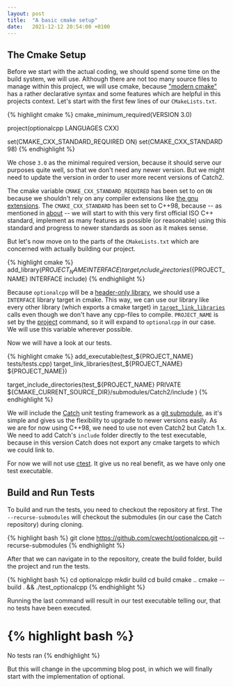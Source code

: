 ```yaml
---
layout: post
title:  "A basic cmake setup"
date:   2021-12-12 20:54:00 +0100
---
```


## The Cmake Setup

Before we start with the actual coding, we should spend some time on the build system, we will use. Although there
are not too many source files to manage within this project, we will use cmake, because
["modern cmake"](https://www.youtube.com/watch?v=bsXLMQ6WgIk&t=337s) has a rather declarative syntax and some
features which are helpful in this projects context.
Let's start with the first few lines of our `CMakeLists.txt`.

{% highlight cmake %}
cmake_minimum_required(VERSION 3.0)

project(optionalcpp LANGUAGES CXX)

set(CMAKE_CXX_STANDARD_REQUIRED ON)
set(CMAKE_CXX_STANDARD 98)
{% endhighlight %}

We chose `3.0` as the minimal required version, because it should serve our purposes quite well, so that we don't
need any newer version. But we might need to update the version in order to user more recent versions of Catch2.

The cmake variable `CMAKE_CXX_STANDARD_REQUIRED` has been set to on `ON` because we shouldn't rely on any compiler extensions
like [the gnu extensions](https://gcc.gnu.org/onlinedocs/gcc/C_002b_002b-Extensions.html). The `CMAKE_CXX_STANDARD` has been
set to C++98, because -- as mentioned in [about]({{site.url}}/about) -- we will start to with this very first official
ISO C++ standard, implement as many features as possible (or reasonable) using this standard and progress to newer
standards as soon as it makes sense.

But let's now move on to the parts of the `CMakeLists.txt` which are concerned with actually building our project.

{% highlight cmake %}
add_library(${PROJECT_NAME} INTERFACE)
target_include_directories(${PROJECT_NAME} INTERFACE include)
{% endhighlight %}

Because `optionalcpp` will be a [header-only library](https://en.wikipedia.org/wiki/Header-only), we should use a
`INTERFACE` library target in cmake. This way, we can use our library like every other library (which exports a
cmake target) in [`target_link_libraries`](https://cmake.org/cmake/help/v3.0/command/target_link_libraries.html)
calls even though we don't have any cpp-files to compile. `PROJECT_NAME` is set by the
[project](https://cmake.org/cmake/help/latest/command/project.html#command:project)
command, so it will expand to `optionalcpp` in our case. We will use this variable wherever possible.

Now we will have a look at our tests.

{% highlight cmake %}
add_executable(test_${PROJECT_NAME} tests/tests.cpp)
target_link_libraries(test_${PROJECT_NAME} ${PROJECT_NAME})

target_include_directories(test_${PROJECT_NAME} PRIVATE
  ${CMAKE_CURRENT_SOURCE_DIR}/submodules/Catch2/include
)
{% endhighlight %}

We will include the 
[Catch](https://github.com/catchorg/Catch2/tree/Catch1.x) unit testing framework as a 
[git submodule](https://www.atlassian.com/git/tutorials/git-submodule), as it's simple and
gives us the flexibility to upgrade to newer versions easily. As we are for now using C++98, we need to use not even
Catch2 but Catch 1.x. We need to add Catch's `include` folder directly to the test executable, because in this version
Catch does not export any cmake targets to which we could link to.

For now we will not use [ctest](https://cmake.org/cmake/help/latest/manual/ctest.1.html). It give us no real
benefit, as we have only one test executable.

## Build and Run Tests

To build and run the tests, you need to checkout the repository at first. The `--recurse-submodules` will checkout the
submodules (in our case the Catch repository) during cloning.

{% highlight bash %}
git clone https://github.com/cwecht/optionalcpp.git --recurse-submodules
{% endhighlight %}

After that we can navigate in to the repository, create the build folder, build the project and run the tests.

{% highlight bash %}
cd optionalcpp
mkdir build
cd build
cmake ..
cmake --build . && ./test_optionalcpp
{% endhighlight %}

Running the last command will result in our test executable telling our, that no tests have been executed.

{% highlight bash %}
===============================================================================
No tests ran
{% endhighlight %}

But this will change in the upcomming blog post, in which we will finally start with the implementation of optional.
